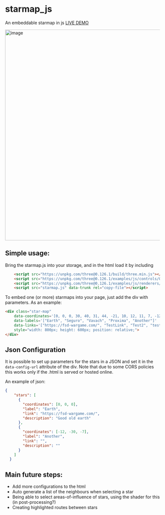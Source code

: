 # starmap_js
An embeddable starmap in js
[LIVE DEMO](https://test.thelazyforger.com/starmap/)

<img width="685" alt="image" src="https://github.com/thelazyone/starmap_js/assets/10134358/644aef4d-95cd-4b38-a941-80b63863b763">

## Simple usage:

Bring the starmap.js into your storage, and in the html load it by including 

```html
    <script src="https://unpkg.com/three@0.126.1/build/three.min.js"></script>
    <script src="https://unpkg.com/three@0.126.1/examples/js/controls/OrbitControls.js"></script>
    <script src="https://unpkg.com/three@0.126.1/examples/js/renderers/CSS2DRenderer.js"></script>
    <script src="starmap.js" data-trunk rel="copy-file"></script>
```

To embed one (or more) starmaps into your page, just add the div with parameters. 
As an example: 

```html
<div class="star-map" 
    data-coordinates='[0, 0, 0, 30, 40, 31, 44, -21, 10, 12, 11, 7, -12, -30, -7]' 
    data-labels='["Earth", "Seguro", "Vavach", "Proxima", "Another"]' 
    data-links='["https://fsd-wargame.com/", "TestLink", "Test2", "test3", ""]'
    style="width: 800px; height: 600px; position: relative;">
</div>
```

## Json Configuration

It is possible to set up parameters for the stars in a JSON and set it in the `data-config-url` attribute of the div. 
Note that due to some CORS policies this works only if the .html is served or hosted online.

An example of json:
```json
{
    "stars": [
      {
        "coordinates": [0, 0, 0],
        "label": "Earth",
        "link": "https://fsd-wargame.com/",
        "description": "Good old earth"
      },
      {
        "coordinates": [-12, -30, -7],
        "label": "Another",
        "link": "",
        "description": ""
      }
    ]
  }
```

## Main future steps:

* Add more configurations to the html
* Auto generate a list of the neighbours when selecting a star
* Being able to select areas-of-influence of stars, using the shader for this (in post-processing?)
* Creating highlighted routes between stars
